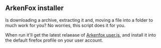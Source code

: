 ## ArkenFox installer
Is downloading a archive, extracting it and, moving a file into a folder to much work for you? No worries, this script does it for you. 

When run it'll get the latest relaease of [Arkenfox user.js](https://github.com/arkenfox/user.js), and install it into the default firefox profile on your user account.

